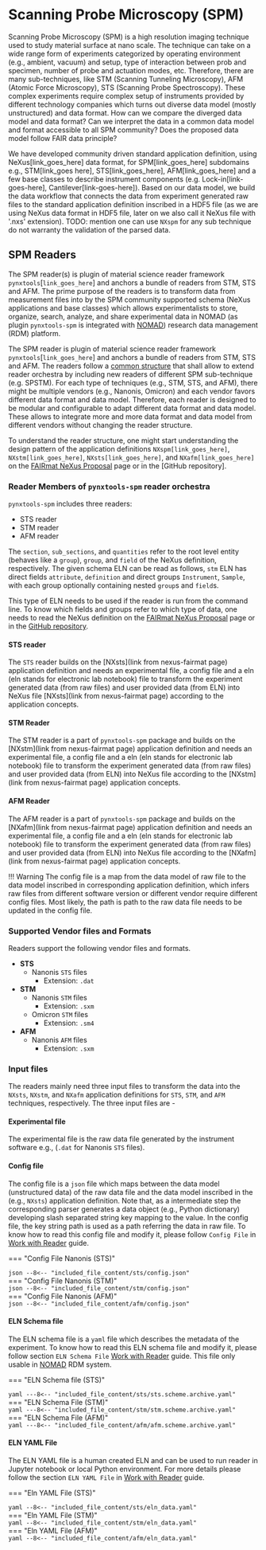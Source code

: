 # Scanning Probe Microscopy (SPM)

Scanning Probe Microscopy (SPM) is a high resolution imaging technique used to study material surface at nano scale. The technique can take on a wide range form of experiments categorized by operating environment (e.g., ambient, vacuum) and setup, type of interaction between prob and specimen, number of probe and actuation modes, etc. Therefore, there are many sub-techniques, like STM (Scanning Tunneling Microscopy), AFM (Atomic Force Microscopy), STS (Scanning Probe Spectroscopy). These complex experiments require complex setup of instruments provided by different technology companies which turns out diverse data model (mostly unstructured) and data format. How can we compare the diverged data model and data format? Can we interpret the data in a common data model and format accessible to all SPM community? Does the proposed data model follow FAIR data principle?

We have developed community driven standard application definition, using NeXus[link_goes_here] data format, for SPM[link_goes_here] subdomains e.g., STM[link_goes here], STS[link_goes_here], AFM[link_goes_here] and a few base classes to describe instrument components (e.g. Lock-in[link-goes-here], Cantilever[link-goes-here]). Based on our data model, we build the data workflow that connects the data from experiment generated raw files to the standard application definition inscribed in a HDF5 file (as we are using NeXus data format in HDF5 file, later on we also call it NeXus file with '.nxs' extension).
TODO: mention one can use `NXspm` for any sub technique do not warranty the validation of the parsed data.

## __SPM Readers__
The SPM reader(s) is plugin of material science reader framework `pynxtools`[`link_goes_here`] and anchors a bundle of readers from STM, STS and AFM. The prime purpose of the readers is to transform data from measurement files into by the SPM community supported schema (NeXus applications and base classes) which allows experimentalists to store, organize, search, analyze, and share experimental data in NOMAD (as plugin `pynxtools-spm` is integrated with [NOMAD](https://nomad-lab.eu/nomad-lab/)) research data management (RDM) platform. 

The SPM reader is plugin of material science reader framework `pynxtools`[`link_goes_here`] and anchors a bundle of readers from STM, STS and AFM. The readers follow a [common structure](link_to_common_code_structure) that shall allow to extend reader orchestra by including new readers of different SPM sub-technique (e.g. SPSTM). For each type of techniques (e.g., STM, STS, and AFM), there might be multiple vendors (e.g., Nanonis, Omicron) and each vendor favors different data format and data model. Therefore, each reader is designed to be modular and configurable to adapt different data format and data model. These allows to integrate more and more data format and data model from different vendors without changing the reader structure.


To understand the reader structure, one might start understanding the design pattern of the application definitions `NXspm[link_goes_here]`, `NXstm[link_goes_here]`, `NXsts[link_goes_here]`, and `NXafm[link_goes_here]` on the [FAIRmat NeXus Proposal](https://fairmat-nfdi.github.io/nexus_definitions/) page or in the [GitHub repository].

### __Reader Members of `pynxtools-spm` reader orchestra__
`pynxtools-spm` includes three readers:

- STS reader
- STM reader
- AFM reader

The `section`, `sub_sections`, and `quantities` refer to the root level entity (behaves like a `group`), `group`, and `field` of the NeXus definition, respectively. The given schema ELN can be read as follows, `stm` ELN has direct fields `attribute`, `definition` and direct groups `Instrument`, `Sample`, with each group optionally containing nested `group`s and `field`s.

This type of ELN needs to be used if the reader is run from the command line. To know which fields and groups refer to which type of data, one needs to read the NeXus definition on the [FAIRmat NeXus Proposal](https://fairmat-nfdi.github.io/nexus_definitions/classes/contributed_definitions/NXsts.html#nxsts) page or in the [GitHub repository](https://github.com/FAIRmat-NFDI/nexus_definitions/blob/fairmat/contributed_definitions/NXsts.nxdl.xml).


#### __STS reader__

The `STS` reader builds on the [NXsts](link from nexus-fairmat page) application definition and needs an experimental file, a config file and a eln (eln stands for electronic lab notebook) file to transform the experiment generated data (from raw files) and user provided data (from ELN) into NeXus file [NXsts](link from nexus-fairmat page) according to the application concepts.

#### __STM Reader__
The STM reader is a part of `pynxtools-spm` package and builds on the [NXstm](link from nexus-fairmat page) application definition and needs an experimental file, a config file and a eln (eln stands for electronic lab notebook) file to transform the experiment generated data (from raw files) and user provided data (from ELN) into NeXus file according to the [NXstm](link from nexus-fairmat page) application concepts.

#### __AFM Reader__
The AFM reader is a part of `pynxtools-spm` package and builds on the [NXafm](link from nexus-fairmat page) application definition and needs an experimental file, a config file and a eln (eln stands for electronic lab notebook) file to transform the experiment generated data (from raw files) and user provided data (from ELN) into NeXus file according to the [NXafm](link from nexus-fairmat page) application concepts.

!!! Warning 
  The config file is a map from the data model of raw file to the data model inscribed in corresponding application definition, which infers raw files from different software version or different vendor require different config files. Most likely, the path is path to the raw data file needs to be updated in the config file. 

### __Supported Vendor files and Formats__
Readers support the following vendor files and formats.

- __STS__
    - Nanonis `STS` files
        - Extension: `.dat`
- __STM__
    - Nanonis `STM` files
        - Extension: `.sxm`
    - Omicron `STM` files
        - Extension: `.sm4`
- __AFM__
    - Nanonis `AFM` files
        - Extension: `.sxm`

### __Input files__
The readers mainly need three input files to transform the data into the `NXsts`, `NXstm`, and `NXafm` application definitions for `STS`, `STM`, and `AFM` techniques, respectively. The three input files are - 

#### __Experimental file__ 
The experimental file is the raw data file generated by the instrument software e.g., (`.dat` for Nanonis `STS` files).

#### __Config file__ 
The config file is a `json` file which maps between the data model (unstructured data) of the raw data file and the data model inscribed in the (e.g., `NXsts`) application definition. Note that, as a intermediate step the corresponding parser generates a data object (e.g., Python dictionary) developing slash separated string key mapping to the value. In the config file, the key string path is used as a path referring the data in raw file. To know how to read this config file and modify it, please follow `Config File` in  [Work with Reader](../how-to-guides/how-to-use-the-reader.md) guide.


=== "Config File Nanonis (STS)"
    <div class="scrollable">
    ```json
    --8<-- "included_file_content/sts/config.json"
    ```
    </div>
=== "Config File Nanonis (STM)"
    <div class="scrollable">
    ```json
    --8<-- "included_file_content/stm/config.json"
    ```
    </div>
=== "Config File Nanonis (AFM)"
    <div class="scrollable">
    ```json
    --8<-- "included_file_content/afm/config.json"
    ```
    </div>

#### __ELN Schema file__ 
The ELN schema file is a `yaml` file which describes the metadata of the experiment. To know how to read this ELN schema file and modify it, please follow section `ELN Schema File` [Work with Reader](../how-to-guides/how-to-use-the-reader.md) guide. This file only usable in [NOMAD](link_goes_here) RDM system.

=== "ELN Schema file (STS)"
    <div class="scrollable">
    ```yaml
    ---8<-- "included_file_content/sts/sts.scheme.archive.yaml"
    ```
    </div>
=== "ELN Schema File (STM)"
    <div class="scrollable">
    ```yaml
    ---8<-- "included_file_content/stm/stm.scheme.archive.yaml"
    ```
    </div>
=== "ELN Schema File (AFM)"
    <div class="scrollable">
    ```yaml
    ---8<-- "included_file_content/afm/afm.scheme.archive.yaml"
    ```
    </div>

#### __ELN YAML File__ 
The ELN YAML file is a human created ELN and can be used to run reader in Jupyter notebook or local Python environment. For more details please follow the section `ELN YAML File` in [Work with Reader](../how-to-guides/how-to-use-the-reader.md) guide.

=== "Eln YAML File (STS)"
    <div class="scrollable">
    ```yaml
    --8<-- "included_file_content/sts/eln_data.yaml"
    ```
    </div>
=== "Eln YAML File (STM)"
    <div class="scrollable">
    ```yaml
    --8<-- "included_file_content/stm/eln_data.yaml"
    ```
    </div>
=== "Eln YAML File (AFM)"
    <div class="scrollable">
    ```yaml
    --8<-- "included_file_content/afm/eln_data.yaml"
    ```
    </div>